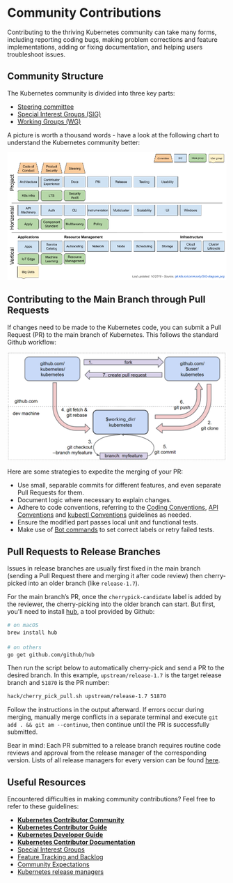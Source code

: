 # Community Contributions

Contributing to the thriving Kubernetes community can take many forms, including reporting coding bugs, making problem corrections and feature implementations, adding or fixing documentation, and helping users troubleshoot issues.

## Community Structure

The Kubernetes community is divided into three key parts:

* [Steering committee](http://blog.kubernetes.io/2017/10/kubernetes-community-steering-committee-election-results.html)
* [Special Interest Groups (SIG)](https://github.com/kubernetes/community/blob/master/sig-list.md)
* [Working Groups (WG)](https://github.com/kubernetes/community/blob/master/sig-list.md#master-working-group-list)

A picture is worth a thousand words - have a look at the following chart to understand the Kubernetes community better:

![SIG-diagram.png](../.gitbook/assets/SIG-diagram.png)

## Contributing to the Main Branch through Pull Requests

If changes need to be made to the Kubernetes code, you can submit a Pull Request (PR) to the main branch of Kubernetes. This follows the standard Github workflow:

![](../.gitbook/assets/git_workflow%20%283%29.png)

Here are some strategies to expedite the merging of your PR:

* Use small, separable commits for different features, and even separate Pull Requests for them.
* Document logic where necessary to explain changes.
* Adhere to code conventions, referring to the [Coding Conventions](https://github.com/kubernetes/community/blob/master/contributors/guide/coding-conventions.md), [API Conventions](https://github.com/kubernetes/community/blob/master/contributors/devel/sig-architecture/api-conventions.md) and [kubectl Conventions](https://github.com/kubernetes/community/blob/master/contributors/devel/sig-cli/kubectl-conventions.md) guidelines as needed.
* Ensure the modified part passes local unit and functional tests.
* Make use of [Bot commands](https://prow.k8s.io/command-help) to set correct labels or retry failed tests.

## Pull Requests to Release Branches

Issues in release branches are usually first fixed in the main branch (sending a Pull Request there and merging it after code review) then cherry-picked into an older branch (like `release-1.7`).

For the main branch’s PR, once the `cherrypick-candidate` label is added by the reviewer, the cherry-picking into the older branch can start. But first, you'll need to install [hub](https://github.com/github/hub), a tool provided by Github:

```bash
# on macOS
brew install hub

# on others
go get github.com/github/hub
```

Then run the script below to automatically cherry-pick and send a PR to the desired branch. In this example, `upstream/release-1.7` is the target release branch and `51870` is the PR number:

```bash
hack/cherry_pick_pull.sh upstream/release-1.7 51870
```

Follow the instructions in the output afterward. If errors occur during merging, manually merge conflicts in a separate terminal and execute `git add . && git am --continue`, then continue until the PR is successfully submitted.

Bear in mind: Each PR submitted to a release branch requires routine code reviews and approval from the release manager of the corresponding version. Lists of all release managers for every version can be found [here](https://github.com/kubernetes/sig-release/blob/master/release-managers.md).

## Useful Resources

Encountered difficulties in making community contributions? Feel free to refer to these guidelines:

* [**Kubernetes Contributor Community**](https://kubernetes.io/community/)
* [**Kubernetes Contributor Guide**](https://github.com/kubernetes/community/tree/master/contributors/guide)
* [**Kubernetes Developer Guide**](https://github.com/kubernetes/community/tree/master/contributors/devel)
* [**Kubernetes Contributor Documentation**](https://www.kubernetes.dev/docs/)
* [Special Interest Groups](https://github.com/kubernetes/community)
* [Feature Tracking and Backlog](https://github.com/kubernetes/features)
* [Community Expectations](https://github.com/kubernetes/community/blob/master/contributors/guide/expectations.md)
* [Kubernetes release managers](https://github.com/kubernetes/sig-release/blob/master/release-managers.md)